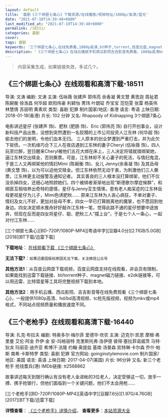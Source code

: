 ```yaml
---
layout: default
title: '喜剧《三个绑匪七条心》下载资源/在线播放/视频地址/1080p/高清/蓝光'
date: "2021-07-10T14:39:48+0800"
last_modified_at: "2021-07-10T14:39:48+0800"
permalink: /18511/
categories: 喜剧
cover:
tags: 喜剧
keywords: '三个绑匪七条心,在线免费看,1080p高清,bt种子,torrent,百度云盘,magnet,磁力链,迅雷下载资源'
description: '《三个绑匪七条心》在线云播放手机西瓜影院吉吉影音免费看，1080p高清bd/hd未删减完整版和tc抢先枪版，mkv/mp4格式，附带bt/torrent种子、magnet/磁力链、百度云盘、网盘资源迅雷下载链接'
---
```


>内容采集生成，如果链接失效，多试几个。


## 《三个绑匪七条心》在线观看和高清下载-18511

导演: 文涛 编剧: 文涛 主演: 伍咏薇 张建声 郭伟亮 余香凝 黄文慧 黄思迦 周祉君 陈婉衡 徐浩昌 何华超 欧阳伟豪 利颖怡 菁玮 叶朗钲 乔宝宝 范恺雯 张雷 杨英伟 林慧倩 苏丽明 黄素欢 类型: 喜剧 犯罪 制片国家/地区: 香港 语言: 粤语 上映日期: 2018-01-18(香港) 片长: 102 分钟 又名: Rhapsody of Kidnapping 3个绑匪7条心

电影讲述星仔 (张建声 饰)、肥秋 (肥肠 饰)、Eric (郭伟亮 饰) 自行开创事业，设计新科技产品出售，没想到突然遭到一名狡猾的上巿公司投资人江东林 (何华超 饰)偷去他们的发明，令他们血本无归。 三人原本的创业梦遭到严重打击，并为此欠下钜债。一次机缘巧合下三人在夜店遇到江东林的妻子Cheryl (伍咏薇 饰)，四人玩至烂醉，翌日醒来Cheryl被他们五花大绑在床上，三人决定将错就错绑架她，逼江东林交出赎金，否则撕票。可是，江东林却不关心妻子的死活，与情妇鬼混，于是三人又再绑架他的情妇Mimi (陈婉衡 饰)、女儿 Jenny(余香凝 饰) 及其岳母(黄文慧 饰)，以为可以迫他交赎金。但江东林依然无动于衷，为刺激他们三人撕票，江东林更主动报警及通知记者。 其实善良的三人根本没打算绑架，他们不仅没杀掉四女，还细心地照顾她们。四个被绑者渐渐地出现“斯德歌尔摩症候群”，和绑匪互相培养出奇特的感情，星仔与Jenny互生情愫，患有老人痴呆症的江东林岳母更视星仔为儿子，Mimi色诱肥秋…… 原来江东林为人丧心病狂，不单对妻子、情妇及女儿不好，更加对岳母不孝，四女一早已打算脱离他的魔掌，也不愿回到他身边。四女决定顺水推舟好好敲诈江东林一笔，觉得此路不通的星仔想要中途放弃，但现在反而是四女将星仔、聪、肥秋三人“摆上台”，于是七个人一条心，一起对付江东林……


[三个绑匪七条心][BD-720P/1080P-MP4][粤语中字][豆瓣4.0分][2.11GB/5.0GB][2018][BT下载/迅雷下载]

**下载地址**： [在线观看下载 《三个绑匪七条心》](https://www.btdx8.com/torrent/sgbfqtx_2018.html) 


**无法下载?**：`如果迅雷因版权原因无法下载，关注微信公众号 `

**其他方法1**：从百度云网盘下载视频，百度云网盘支持在线观看，非会员有限制，如果能找到迅雷下载链接、bt/torrent种子、magnet磁力链接、e2dk链接等，可以用迅雷、比特彗星等工具将完整视频下载到本地。

**其他方法2**：用手机云播、西瓜影院、吉吉影音等在线免费观看《三个绑匪七条心》，一般提供1080p高清、hd/bd高清视频、tc抢先版视频，视频为mkv或mp4格式，不同站点视频质量和播放速度不同。


## 《三个老枪手》在线观看和高清下载-16440

导演: 扎克·布拉夫 编剧: 特奥多尔·梅尔菲 爱德华·坎农 主演: 迈克尔·凯恩 摩根·弗里曼 艾伦·阿金 乔伊·金 安-玛格丽特 克里斯托弗·洛伊德 彼得·塞拉菲诺威茨 马特·狄龙 玛丽亚·迪齐亚 希博汗·法隆 约翰·奥提兹 基南·汤普森 凯特琳·卡尔森 乔什·帕斯 南希·卡斯特罗 类型: 喜剧 犯罪 官方网站: goinginstylemovie.com 制片国家/地区: 美国 语言: 英语 上映日期: 2017-04-07(美国) 片长: 96分钟 又名: 新三个老枪手 抢钱耆兵(港) IMDb链接: tt2568862

故事讲述每天到银行确认有没有老人金进帐的3位老人，决定受够这一切，放手一搏、携手抢银行，但他们面临到一个关键问题，他们不太会用枪……


[三个老枪手][BD-720P/1080P-MP4][英语中字][豆瓣7.6分][1.97G/4.76GB][2017][BT下载/迅雷下载]

**详情查看**： [《三个老枪手》详情介绍](/movie/16440/)， **查看更多**：[本站资源大全](/movie/t/all/)

